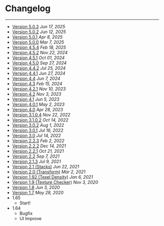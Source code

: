 # Changelog
---
- [Version 5.0.3](changelg/release_note_5.0.3.md) *Jun 17, 2025*
- [Version 5.0.2](changelg/release_note_5.0.2.md) *Jun 12, 2025*
- [Version 5.0.1](changelg/release_note_5.0.1.md) *Apr 8, 2025*
- [Version 5.0.0](changelg/release_note_5.0.0.md) *Mar 7, 2025*
- [Version 4.5.4](changelg/release_note_4.5.4.md) *Feb 18, 2025*
- [Version 4.5.2](changelg/release_note_4.5.2.md) *Nov 22, 2024*
- [Version 4.5.1](changelg/release_note_4.5.1.md) *Oct 01, 2024*
- [Version 4.5.0](changelg/release_note_4.5.0.md) *Sep 27, 2024*
- [Version 4.4.2](changelg/release_note_4.4.1.md) *Jul 25, 2024*
- [Version 4.4.1](changelg/release_note_4.4.1.md) *Jun 27, 2024*
- [Version 4.4](changelg/release_note_4.4.0.md) *Jun 7, 2024*
- [Version 4.3](changelg/release_note_4.3.md) *Feb 15, 2024*
- [Version 4.2.1](changelg/release_note_4.2.1.md) *Nov 10, 2023*
- [Version 4.2](changelg/release_note_4.2.md) *Nov 3, 2023*
- [Version 4.1](changelg/release_note_4.1.md) *Jun 5, 2023*
- [Version 4.0.1](changelg/release_note_4.0.1.md) *May 2, 2023*
- [Version 4.0](changelg/release_note_4.0.md) *Apr 28, 2023*
- [Version 3.1.0.4](changelg/release_note_3.1.1.0.md) *Nov 22, 2022*
- [Version 3.1.0.2](changelg/release_note_3.1.0.2.md) *Oct 14, 2022*
- [Version 3.0.2](changelg/release_note_3.0.2.md) *Aug 1, 2022*
- [Version 3.0.1](changelg/release_note_3.0.1.md) *Jul 16, 2022*
- [Version 3.0](changelg/release_note_3.0.md) *Jul 14, 2022*
- [Version 2.2.3](changelg/release_note_2.2.3.md) *Feb 2, 2022*
- [Version 2.2.2](changelg/release_note_2.2.2.md) *Dec 14, 2021*
- [Version 2.2.1](changelg/release_note_2.2.1.md) *Oct 21, 2021*
- [Version 2.2](changelg/release_note_2.2.md) *Sep 7, 2021*
- [Version 2.1.3](changelg/release_note_2.1.3.md) *Jul 9, 2021*
- [Version 2.1 (Stacks)](changelg/release_note_2.1.md) *Jun 22, 2021*
- [Version 2.0 (Transform)](changelg/release_note_2.0.md) *Mar 2, 2021*
- [Version 1.92 (Texel Density)](changelg/release_note_1.92.md) *Jan 6, 2021*
- [Version 1.9 (Texture Checker)](changelg/release_note_1.9.md) *Nov 3, 2020*
- [Version 1.8](changelg/release_note_1.8.md) *Jun 3, 2020*
- [Version 1.7](changelg/release_note_1.7.md) *May 28, 2020*
- 1.65
    - Start!
- 1.64
    - Bugfix
    - UI Improve